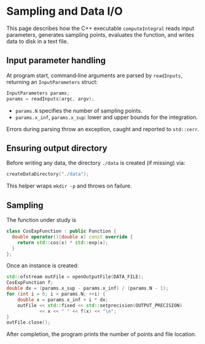 # Sampling and Data I/O

This page describes how the C++ executable `computeIntegral` reads input parameters, generates sampling points, evaluates the function, and writes data to disk in a text file.

## Input parameter handling

At program start, command‑line arguments are parsed by `readInputs`, returning an `InputParameters` struct:

```cpp
InputParameters params;
params = readInputs(argc, argv);
```

- `params.N` specifies the number of sampling points.
- `params.x_inf`, `params.x_sup`: lower and upper bounds for the integration.

Errors during parsing throw an exception, caught and reported to `std::cerr`.

## Ensuring output directory 

Before writing any data, the directory `./data` is created (if missing) via:

```cpp
createDataDirectory("./data");
```

This helper wraps `mkdir -p` and throws on failure.

## Sampling 

The function under study is

```cpp
class CosExpFunction : public Function {
  double operator()(double x) const override {
    return std::cos(x) * std::exp(x);
  }
};
```

Once an instance is created:

```cpp title="computeIntegral.cpp"
std::ofstream outFile = openOutputFile(DATA_FILE);
CosExpFunction f;
double dx = (params.x_sup - params.x_inf) / (params.N - 1);
for (int i = 0; i < params.N; ++i) {
    double x = params.x_inf + i * dx;
    outFile << std::fixed << std::setprecision(OUTPUT_PRECISION)
            << x << " " << f(x) << "\n";
}
outFile.close();
```

After completion, the program prints the number of points and file location.